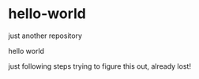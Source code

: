 # hello-world
just another repository


hello world

just following steps trying to figure this out, already lost!
